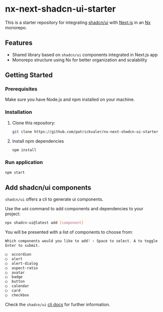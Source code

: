 # nx-next-shadcn-ui-starter

This is a starter repository for integrating [shadcn/ui](https://github.com/shadcn/ui) with [Next.js](https://nextjs.org/) in an [Nx](https://nx.dev/) monorepo.

## Features

- Shared library based on `shadcn/ui` components integrated in Next.js app
- Monorepo structure using Nx for better organization and scalability

## Getting Started

### Prerequisites

Make sure you have Node.js and npm installed on your machine.

### Installation

1. Clone this repository:

   ```bash
   git clone https://github.com/patrickvaler/nx-next-shadcn-ui-starter.git
   ```

2. Install npm dependencies

   ```bash
   npm install
   ```

### Run application

```bash
npm start
```

## Add shadcn/ui components

`shadcn/ui` offers a cli to generate ui components.

Use the `add` command to add components and dependencies to your project:

```bash
npx shadcn-ui@latest add [component]
```

You will be presented with a list of components to choose from:

```bash
Which components would you like to add? › Space to select. A to toggle all.
Enter to submit.

◯  accordion
◯  alert
◯  alert-dialog
◯  aspect-ratio
◯  avatar
◯  badge
◯  button
◯  calendar
◯  card
◯  checkbox
```

Check the `shadcn/ui` [cli docs](https://ui.shadcn.com/docs/cli) for further information.
